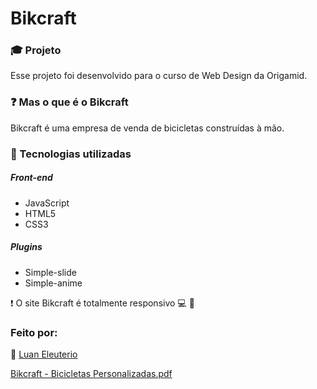 # Bikcraft

### :mortar_board: Projeto

Esse projeto foi desenvolvido para o curso de Web Design da Origamid.

### :question: Mas o que é o Bikcraft

Bikcraft é uma empresa de venda de bicicletas construídas à mão.

### :hammer: Tecnologias utilizadas

##### Front-end

- JavaScript
- HTML5
- CSS3

##### Plugins

- Simple-slide
- Simple-anime

:heavy_exclamation_mark: O site Bikcraft é totalmente responsivo :computer: :iphone:

### Feito por:

:man: [Luan Eleuterio](https://github.com/LuanEleuterio/)

[Bikcraft - Bicicletas Personalizadas.pdf](https://github.com/LuanEleuterio/bikcraft/files/5967981/Bikcraft.-.Bicicletas.Personalizadas.pdf)
